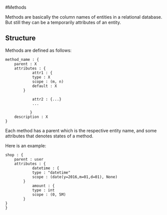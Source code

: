 #Methods

Methods are basically the column names of entities in a relational database. But still they can be a temporarily attributes of an entity.


## Structure

Methods are defined as follows:

```
method_name : {
	parent : X
	attributes : {
	    	attr1 : {
			type : X
	      	scope : (m, n)
	      	default : X  
	    }

	    	attr2 : {...}
	    	...

	       }
	description : X
}

```

Each method has a parent which is the respective entity name, and some attributes that denotes states of a method.

Here is an example:

```
shop : {
	parent : user
	attributes : {
			datetime : {
			type : "datetime"
			scope : (date(y=2016,m=01,d=01), None)
		}
			amount : {
			type : int
			scope : (0, 5M)
		}
}
}
```